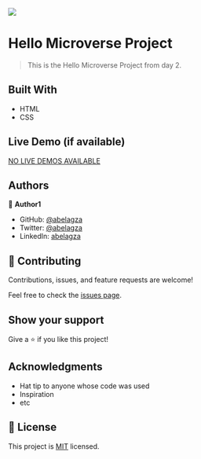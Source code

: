 ![](https://img.shields.io/badge/Microverse-blueviolet)

# Hello Microverse Project

> This is the Hello Microverse Project from day 2.


## Built With

- HTML
- CSS

## Live Demo (if available)

[NO LIVE DEMOS AVAILABLE](https://livedemo.com)

## Authors

👤 **Author1**

- GitHub: [@abelagza](https://github.com/abelagza)
- Twitter: [@abelagza](https://twitter.com/abelagza)
- LinkedIn: [abelagza](https://linkedin.com/in/abelagza)

## 🤝 Contributing

Contributions, issues, and feature requests are welcome!

Feel free to check the [issues page](../../issues/).

## Show your support

Give a ⭐️ if you like this project!

## Acknowledgments

- Hat tip to anyone whose code was used
- Inspiration
- etc

## 📝 License

This project is [MIT](./MIT.md) licensed.
